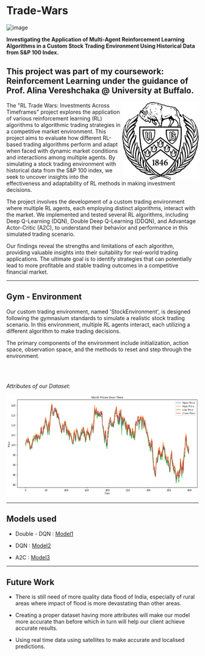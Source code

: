 # Trade-Wars


![image](https://github.com/Ceasor06/Trade-Wars/assets/105945382/e56d9574-a20b-4311-a740-e8216114f34d)

**Investigating the Application of Multi-Agent Reinforcement Learning Algorithms in a Custom Stock Trading Environment Using Historical Data from S&P 100 Index.**

## This project was part of my coursework: Reinforcement Learning under the guidance of Prof. Alina Vereshchaka @ University at Buffalo.
<img align="right" width=200 src="https://github.com/Ceasor06/Trade-Wars/blob/main/7cb45faf3f3893fcb6590466ef69a51a.jpg" />

The "RL Trade Wars: Investments Across Timeframes" project explores the application of various reinforcement learning (RL) algorithms to algorithmic trading strategies in a competitive market environment. This project aims to evaluate how different RL-based trading algorithms perform and adapt when faced with dynamic market conditions and interactions among multiple agents. By simulating a stock trading environment with historical data from the S&P 100 index, we seek to uncover insights into the effectiveness and adaptability of RL methods in making investment decisions.

The project involves the development of a custom trading environment where multiple RL agents, each employing distinct algorithms, interact with the market. We implemented and tested several RL algorithms, including Deep Q-Learning (DQN), Double Deep Q-Learning (DDQN), and Advantage Actor-Critic (A2C), to understand their behavior and performance in this simulated trading scenario.

Our findings reveal the strengths and limitations of each algorithm, providing valuable insights into their suitability for real-world trading applications. The ultimate goal is to identify strategies that can potentially lead to more profitable and stable trading outcomes in a competitive financial market.

<hr>

## Gym - Environment

Our custom trading environment, named 'StockEnvironment', is designed following the gymnasium standards to simulate a realistic stock trading scenario. In this environment, multiple RL agents interact, each utilizing a different algorithm to make trading decisions. 

The primary components of the environment include initialization, action space, observation space, and the methods to reset and step through the environment.

<br>
</br>

_Attributes of our Dataset:_

<img width="569" alt="image" src="https://github.com/Ceasor06/Trade-Wars/blob/main/39b25e27-04c6-40b3-8fbd-4e48b06b3253.png">


<hr>

## Models used

- Double - DQN : [Model1](https://github.com/Ceasor06/Trade-Wars/blob/main/Algorithms/DDQN_1.ipynb)

- DQN : [Model2](https://github.com/Ceasor06/Trade-Wars/blob/main/Algorithms/DQN_1.ipynb)

- A2C : [Model3](https://github.com/Ceasor06/Trade-Wars/blob/main/Algorithms/A2C_25.ipynb)

<hr>

## Future Work

- There is still need of more quality data flood of India, especially of rural areas where impact of flood is more devastating than other areas. 

- Creating a proper dataset having more attributes will make our model more accurate than before which in turn will help our client achieve accurate results.

- Using real time data using satellites to make accurate and localised predictions.

